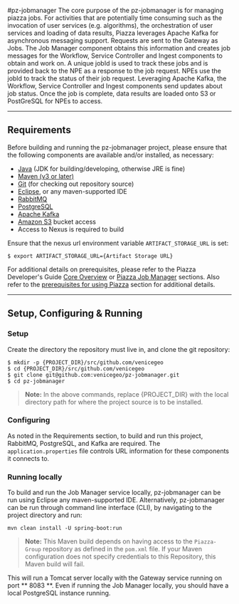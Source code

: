 #pz-jobmanager
The core purpose of the pz-jobmanager is for managing piazza jobs. For activities that are potentially time consuming such as the invocation of user services (e.g. algorithms), the orchestration of user services and loading of data results, Piazza leverages Apache Kafka for asynchronous messaging support. Requests are sent to the Gateway as Jobs. The Job Manager component obtains this information and creates job messages for the Workflow, Service Controller and Ingest components to obtain and work on. A unique jobId is used to track these jobs and is provided back to the NPE as a response to the job request. NPEs use the jobId to track the status of their job request. Leveraging Apache Kafka, the Workflow, Service Controller and Ingest components send updates about job status. Once the job is complete, data results are loaded onto S3 or PostGreSQL for NPEs to access.

***
## Requirements
Before building and running the pz-jobmanager project, please ensure that the following components are available and/or installed, as necessary:
- [Java](http://www.oracle.com/technetwork/java/javase/downloads/index.html) (JDK for building/developing, otherwise JRE is fine)
- [Maven (v3 or later)](https://maven.apache.org/install.html)
- [Git](https://git-scm.com/book/en/v2/Getting-Started-Installing-Git) (for checking out repository source)
- [Eclipse](https://www.eclipse.org/downloads/), or any maven-supported IDE
- [RabbitMQ](https://www.rabbitmq.com/download.html)
- [PostgreSQL](https://www.postgresql.org/download)
- [Apache Kafka](https://kafka.apache.org/quickstart)
- [Amazon S3](https://docs.aws.amazon.com/AmazonS3/latest/gsg/GetStartedWithS3.html) bucket access
- Access to Nexus is required to build

Ensure that the nexus url environment variable `ARTIFACT_STORAGE_URL` is set:

	$ export ARTIFACT_STORAGE_URL={Artifact Storage URL}

For additional details on prerequisites, please refer to the Piazza Developer's Guide [Core Overview](http://pz-docs.int.dev.east.paas.geointservices.io/devguide/02-pz-core/) or [Piazza Job Manager](http://pz-docs.int.dev.east.paas.geointservices.io/devguide/05-pz-jobmanager/) sections. Also refer to the [prerequisites for using Piazza](http://pz-docs.int.dev.east.paas.geointservices.io/devguide/03-jobs/) section for additional details.

***
## Setup, Configuring & Running

### Setup
Create the directory the repository must live in, and clone the git repository:

    $ mkdir -p {PROJECT_DIR}/src/github.com/venicegeo
	$ cd {PROJECT_DIR}/src/github.com/venicegeo
    $ git clone git@github.com:venicegeo/pz-jobmanager.git
    $ cd pz-jobmanager

>__Note:__ In the above commands, replace {PROJECT_DIR} with the local directory path for where the project source is to be installed.

### Configuring
As noted in the Requirements section, to build and run this project, RabbitMQ, PostgreSQL, and Kafka are required. The `application.properties` file controls URL information for these components it connects to.

### Running locally

To build and run the Job Manager service locally, pz-jobmanager can be run using Eclipse any maven-supported IDE. Alternatively, pz-jobmanager can be run through command line interface (CLI), by navigating to the project directory and run:

`mvn clean install -U spring-boot:run`

> __Note:__ This Maven build depends on having access to the `Piazza-Group` repository as defined in the `pom.xml` file. If your Maven configuration does not specify credentials to this Repository, this Maven build will fail.

This will run a Tomcat server locally with the Gateway service running on port ** 8083 **. Even if running the Job Manager locally, you should have a local PostgreSQL instance running.
